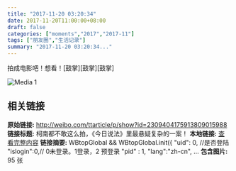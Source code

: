 ```yaml
---
title: "2017-11-20 03:20:34"
date: 2017-11-20T11:00:00+08:00
draft: false
categories: ["moments","2017","2017-11"]
tags: ["朋友圈","生活记录"]
summary: "2017-11-20 03:20:34..."
---
```


拍成电影吧！想看！[鼓掌][鼓掌][鼓掌]

![Media 1](/Moments/photos/2017-11-20/201711200320340.jpg)

## 相关链接

**原始链接:** http://weibo.com/ttarticle/p/show?id=2309404175913809015988
**链接标题:** 柯南都不敢这么拍，《今日说法》里最悬疑复杂的一案！
**本地链接:** [查看完整内容](/link_content/2017/11/2017-11-20-1/link_content/)
**链接摘要:** WBtopGlobal && WBtopGlobal.init({
                "uid": 0, 
                //是否登陆
                "islogin":0,// 0未登录。1登录，2 预登录
                "pid" : 1,
                "lang":"zh-cn",
           ...
**包含图片:** 95 张

